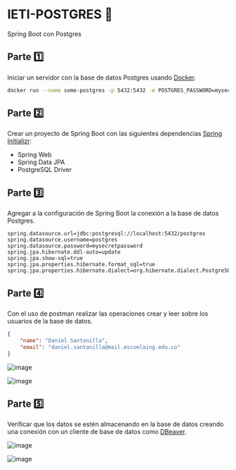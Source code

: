 # IETI-POSTGRES 🐘

Spring Boot con Postgres

## Parte 1️⃣

Iniciar un servidor con la base de datos Postgres usando [Docker](https://hub.docker.com/_/postgres).

```bash
docker run --name some-postgres -p 5432:5432 -e POSTGRES_PASSWORD=mysecretpassword -d postgres
```

## Parte 2️⃣

Crear un proyecto de Spring Boot con las siguientes dependencias [Spring Initializr](https://start.spring.io/):

- Spring Web
- Spring Data JPA
- PostgreSQL Driver

## Parte 3️⃣

Agregar a la configuración de Spring Boot la conexión a la base de datos Postgres.

```properties
spring.datasource.url=jdbc:postgresql://localhost:5432/postgres
spring.datasource.username=postgres
spring.datasource.password=mysecretpassword
spring.jpa.hibernate.ddl-auto=update
spring.jpa.show-sql=true
spring.jpa.properties.hibernate.format_sql=true
spring.jpa.properties.hibernate.dialect=org.hibernate.dialect.PostgreSQLDialect
```

## Parte 4️⃣

Con el uso de postman realizar las operaciones crear y leer sobre los usuarios de la base de datos.

```json
{
    "name": "Daniel Santanilla",
    "email": "daniel.santanilla@mail.escuelaing.edu.co"
}
```

![image](https://github.com/ELS4NTA/IETI-POSTGRES/assets/99996670/4e17d120-649e-40d5-ba37-68adcaf5992a)

![image](https://github.com/ELS4NTA/IETI-POSTGRES/assets/99996670/3ff6fab3-27df-479b-bf89-aa851c59108f)

## Parte 5️⃣

Verificar que los datos se estén almacenando en la base de datos creando una conexión con un cliente de base de datos como [DBeaver](https://dbeaver.io/).

![image](https://github.com/ELS4NTA/IETI-POSTGRES/assets/99996670/9c9b76e2-09cf-4a8d-b5eb-9930160f3bff)

![image](https://github.com/ELS4NTA/IETI-POSTGRES/assets/99996670/f1661da9-8116-4de4-b7b2-3d74c024f778)
